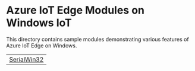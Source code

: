 # Azure IoT Edge Modules on Windows IoT

This directory contains sample modules demonstrating various features of Azure IoT Edge on Windows.

<table>
 <tr>
  <td><a href="./SerialWin32">SerialWin32</a></td>
 </tr>
</table>
